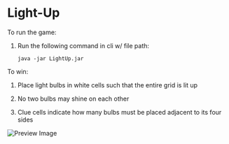 # Light-Up

To run the game:

1. Run the following command in cli w/ file path:
   ```
   java -jar LightUp.jar

To win:

1. Place light bulbs in white cells such that the entire grid is lit up

2. No two bulbs may shine on each other

3. Clue cells indicate how many bulbs must be placed adjacent to its four sides

![Preview Image](src/main/resources/readme-ss.png)
